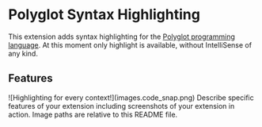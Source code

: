 # Polyglot Syntax Highlighting

This extension adds syntax highlighting for the [Polyglot programming language](https://github.com/LyonSyonII/Polyglot).
At this moment only highlight is available, without IntelliSense of any kind.

## Features

\!\[Highlighting for every context!\]\(images.code_snap.png)
Describe specific features of your extension including screenshots of your extension in action. Image paths are relative to this README file.
